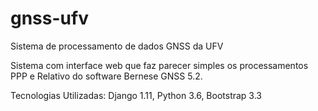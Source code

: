 # gnss-ufv
Sistema de processamento de dados GNSS da UFV

Sistema com interface web que faz parecer simples os processamentos PPP e Relativo do software Bernese GNSS 5.2.

Tecnologias Utilizadas: Django 1.11, Python 3.6, Bootstrap 3.3

